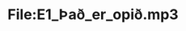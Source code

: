 ---
title: File:E1_Það_er_opið.mp3
recording of: Það er opið.
reading speed: slow
speaker: E
license: CC0
---